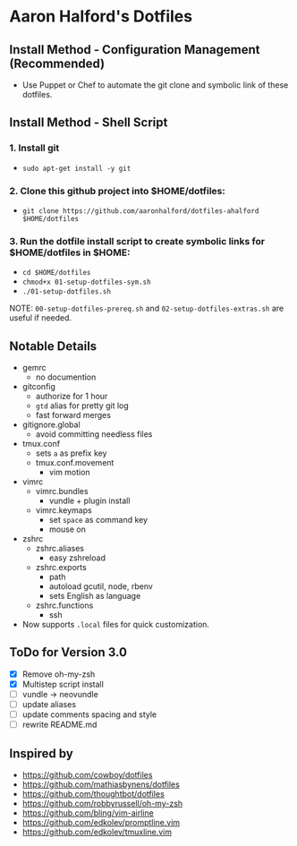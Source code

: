 Aaron Halford's Dotfiles
========================

Install Method - Configuration Management (Recommended)
------------------------------------------------------

* Use Puppet or Chef to automate the git clone and symbolic link of these dotfiles.


Install Method - Shell Script
-----------------------------

### 1. Install git

* `sudo apt-get install -y git`

### 2. Clone this github project into $HOME/dotfiles:

* `git clone https://github.com/aaronhalford/dotfiles-ahalford $HOME/dotfiles`

### 3. Run the dotfile install script to create symbolic links for $HOME/dotfiles in $HOME:

* `cd $HOME/dotfiles`
* `chmod+x 01-setup-dotfiles-sym.sh`
* `./01-setup-dotfiles.sh`

NOTE: `00-setup-dotfiles-prereq.sh` and `02-setup-dotfiles-extras.sh` are useful if needed.


Notable Details
---------------

* gemrc
  * no documention
* gitconfig
  * authorize for 1 hour
  * `gtd` alias for pretty git log
  * fast forward merges
* gitignore.global
  * avoid committing needless files
* tmux.conf
  * sets `a` as prefix key
  * tmux.conf.movement
    * vim motion
* vimrc
  * vimrc.bundles
    * vundle + plugin install
  * vimrc.keymaps
    * set `space` as command key
    * mouse on
* zshrc
  * zshrc.aliases
    * easy zshreload
  * zshrc.exports
    * path
    * autoload gcutil, node, rbenv
    * sets English as language
  * zshrc.functions
    * ssh
* Now supports `.local` files for quick customization.

ToDo for Version 3.0
--------------------

* [x] Remove oh-my-zsh
* [x] Multistep script install
* [ ] vundle -> neovundle
* [ ] update aliases
* [ ] update comments spacing and style
* [ ] rewrite README.md

Inspired by
-----------

* https://github.com/cowboy/dotfiles
* https://github.com/mathiasbynens/dotfiles
* https://github.com/thoughtbot/dotfiles
* https://github.com/robbyrussell/oh-my-zsh
* https://github.com/bling/vim-airline
* https://github.com/edkolev/promptline.vim
* https://github.com/edkolev/tmuxline.vim
